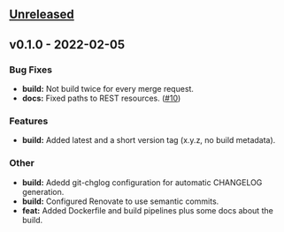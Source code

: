 <a name="unreleased"></a>
## [Unreleased]


<a name="v0.1.0"></a>
## v0.1.0 - 2022-02-05
### Bug Fixes
- **build:** Not build twice for every merge request.
- **docs:** Fixed paths to REST resources. ([#10](https://github.com/kodemaniak/dyndnsd/issues/10))

### Features
- **build:** Added latest and a short version tag (x.y.z, no build metadata).

### Other
- **build:** Adedd git-chglog configuration for automatic CHANGELOG generation.
- **build:** Configured Renovate to use semantic commits.
- **feat:** Added Dockerfile and build pipelines plus some docs about the build.


[Unreleased]: https://github.com/kodemaniak/dyndnsd/compare/v0.1.0...HEAD
